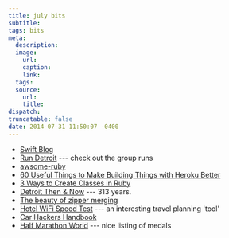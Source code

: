 ```yaml
---
title: july bits
subtitle:
tags: bits
meta:
  description:
  image:
    url:
    caption:
    link:
  tags:
  source:
    url:
    title:
dispatch:
truncatable: false
date: 2014-07-31 11:50:07 -0400
---
```


* [Swift Blog][swift]
* [Run Detroit][run] --- check out the group runs
* [awsome-ruby][ar]
* [60 Useful Things to Make Building Things with Heroku Better][ah]
* [3 Ways to Create Classes in Ruby][rubyClasses]
* [Detroit Then & Now][det] --- 313 years.
* [The beauty of zipper merging][zipper]
* [Hotel WiFi Speed Test][wifi] --- an interesting travel planning 'tool'
* [Car Hackers Handbook][carhh]
* [Half Marathon World][13.1] --- nice listing of medals

[swift]: https://developer.apple.com/swift/blog/
[run]: http://www.run-detroit.com/
[ar]: https://github.com/markets/awesome-ruby "A collection of awesome Ruby libraries, tools, frameworks and software"
[ah]: https://www.expeditedssl.com/pages/the-hot-and-heavy-list-of-heroku-development-resources "awesome heroku?"
[rubyClasses]: http://techblog.thescore.com/2014/07/19/3-ways-to-create-classes-in-ruby/
[det]: http://www.freep.com/interactive/article/20140722/NEWS01/140721003/THEN-NOW-Watch-Detroit-change-before-your-very-eyes
[zipper]: http://arstechnica.com/cars/2014/07/the-beauty-of-zipper-merging-or-why-you-should-drive-ruder/ "why you should drive ruder"
[wifi]: http://www.hotelwifitest.com/
[carhh]: http://opengarages.org/handbook/
[13.1]: http://www.halfmarathonworld.com/
